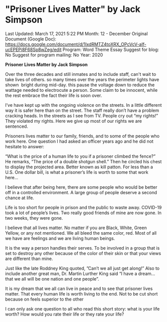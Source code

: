 # "Prisoner Lives Matter" by Jack Simpson

Last Updated: March 17, 2021 5:22 PM
Month: 12 - December
Original Document (Google Doc): https://docs.google.com/document/d/1IxdRMTZ4toXRX_OPcVcV-aIf-ucEPEPi8F68Sp8wZeg/edit
Program: Word Theme Essay
Suggest for blog: No
Suggest for program mailing: No
Year: 2020

**Prisoner Lives Matter by Jack Simpson**

Over the three decades and still inmates and to include staff, can't wait to take lives of others. so many times over the years the perimeter lights have shown  bright during mid-day. this pause the voltage down to reduce the wattage needed to electrocute a person. Some claim to be innocent, while the rest embrace the fact their life is soon over.

I’ve have kept up with the ongoing violence on the streets. In a little different way it is safer here than on the street. The staff really don’t have a problem cracking heads. In the streets as I see from TV. People cry out “my rights!” They violated my rights. Here we give up most of our rights we are sentenced.

Prisoners lives matter to our family, friends, and to some of the people who work here. One question I had asked an officer years ago and he did not hesitate to answer:

“What is the price of a human life to you if a prisoner climbed the fence?” He remarks, “The price of a double shotgun shell.” Then he circled his chest to display the projected area. Better known as kill patton. For less than a U.S. One dollar bill, is what a prisoner’s life is worth to some that work here…

I believe that after being here, there are some people who would be better off in a controlled environment. A large group of people deserve a second chance at life.

Life is too short for people in prison and the public to waste away. COVID-19 took a lot of people’s lives. Two really good friends of mine are now gone. In two weeks, they were gone.

I believe that all lives matter. No matter if you are Black, White, Green Yellow, or any not mentioned. We all bleed the same color, red. Most of all we have are feelings and we are living human beings.

It is the way a person handles their serves. To be involved in a group that is set to destroy any other because of the color of their skin or that your views are different than mine.

Just like the late Roddney King quoted, ”Can’t we all just get along!” Also to include another great man, Dr. Martin Lurther King said “I have a dream… that we all will be one nation and one people”.

It is my dream that we all can live in peace and to see that prisoner lives matter. That every human life is worth living to the end. Not to be cut short because on feels superior to the other

I can only ask one question to all who read this short story: what is your life worth? How would you rate their life or they rate your life?
